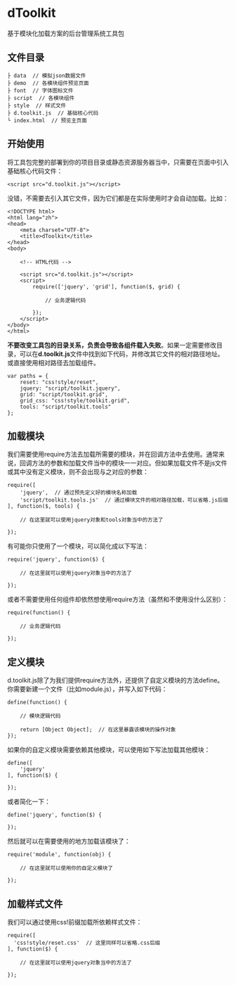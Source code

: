 
# dToolkit
基于模块化加载方案的后台管理系统工具包

## 文件目录
```
├ data  // 模拟json数据文件
├ demo  // 各模块组件预览页面
├ font  // 字体图标文件
├ script  // 各模块组件
├ style  // 样式文件
├ d.toolkit.js  // 基础核心代码
└ index.html  // 预览主页面
```

## 开始使用
将工具包完整的部署到你的项目目录或静态资源服务器当中，只需要在页面中引入基础核心代码文件：
```
<script src="d.toolkit.js"></script>
```
没错，不需要去引入其它文件，因为它们都是在实际使用时才会自动加载。比如：
```
<!DOCTYPE html>
<html lang="zh">
<head>
    <meta charset="UTF-8">
    <title>dToolkit</title>
</head>
<body>

    <!-- HTML代码 -->

    <script src="d.toolkit.js"></script>
    <script>
        require(['jquery', 'grid'], function($, grid) {
        
            // 业务逻辑代码
            
        });
    </script>
</body>
</html>
```
**不要改变工具包的目录关系，负责会导致各组件载入失败**。如果一定需要修改目录，可以在**d.toolkit.js**文件中找到如下代码，并修改其它文件的相对路径地址。或直接使用相对路径去加载组件。
```
var paths = {
    reset: "css!style/reset",
    jquery: "script/toolkit.jquery",
    grid: "script/toolkit.grid",
    grid_css: "css!style/toolkit.grid",
    tools: "script/toolkit.tools"
};
```

## 加载模块
我们需要使用require方法去加载所需要的模块，并在回调方法中去使用。通常来说，回调方法的参数和加载文件当中的模块一一对应。但如果加载文件不是js文件或其中没有定义模块，则不会出现与之对应的参数：
```
require([
    'jquery',  // 通过预先定义好的模块名称加载
    'script/toolkit.tools.js'  // 通过模块文件的相对路径加载，可以省略.js后缀
], function($, tools) {

    // 在这里就可以使用jquery对象和tools对象当中的方法了

});
```
有可能你只使用了一个模块，可以简化成以下写法：
```
require('jquery', function($) {

    // 在这里就可以使用jquery对象当中的方法了

});
```
或者不需要使用任何组件却依然想使用require方法（虽然和不使用没什么区别）：
```
require(function() {

    // 业务逻辑代码

});
```

## 定义模块
d.toolkit.js除了为我们提供require方法外，还提供了自定义模块的方法define。你需要新建一个文件（比如module.js），并写入如下代码：
```
define(function() {

    // 模块逻辑代码

    return [Object Object];  // 在这里暴露该模块的操作对象
});
```
如果你的自定义模块需要依赖其他模块，可以使用如下写法加载其他模块：
```
define([
    'jquery'
], function($) {

});
```
或者简化一下：
```
define('jquery', function($) {

});
```
然后就可以在需要使用的地方加载该模块了：
```
require('module', function(obj) {

    // 在这里就可以使用你的自定义模块了

});
```

## 加载样式文件
我们可以通过使用css!前缀加载所依赖样式文件：
```
require([
  'css!style/reset.css'  // 这里同样可以省略.css后缀
], function($) {

    // 在这里就可以使用jquery对象当中的方法了

});
```
